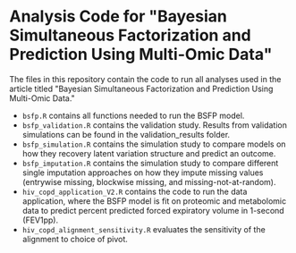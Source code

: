 # Analysis Code for "Bayesian Simultaneous Factorization and Prediction Using Multi-Omic Data"

The files in this repository contain the code to run all analyses used in the article titled "Bayesian Simultaneous Factorization and Prediction Using Multi-Omic Data." 

* `bsfp.R` contains all functions needed to run the BSFP model. 
* `bsfp_validation.R` contains the validation study. Results from validation simulations can be found in the validation_results folder. 
* `bsfp_simulation.R` contains the simulation study to compare models on how they recovery latent variation structure and predict an outcome. 
* `bsfp_imputation.R` contains the simulation study to compare different single imputation approaches on how they impute missing values (entrywise missing, blockwise missing, and missing-not-at-random).
* `hiv_copd_application_V2.R` contains the code to run the data application, where the BSFP model is fit on proteomic and metabolomic data to predict percent predicted forced expiratory volume in 1-second (FEV1pp). 
* `hiv_copd_alignment_sensitivity.R` evaluates the sensitivity of the alignment to choice of pivot. 
